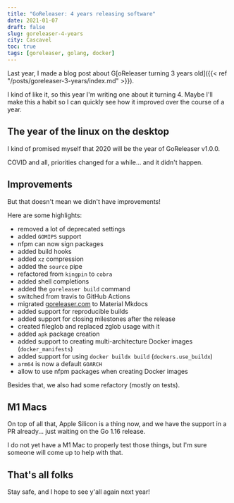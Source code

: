 ```yaml
---
title: "GoReleaser: 4 years releasing software"
date: 2021-01-07
draft: false
slug: goreleaser-4-years
city: Cascavel
toc: true
tags: [goreleaser, golang, docker]
---
```


Last year, I made a blog post about G[oReleaser turning 3 years old]({{< ref "/posts/goreleaser-3-years/index.md" >}}).

I kind of like it, so this year I'm writing one about it turning 4. Maybe I'll make this a habit so I can quickly see how it improved over the course of a year.

## The year of the linux on the desktop

I kind of promised myself that 2020 will be the year of GoReleaser v1.0.0.

COVID and all, priorities changed for a while... and it didn't happen.

## Improvements

But that doesn't mean we didn't have improvements! 

Here are some highlights:

- removed a lot of deprecated settings
- added `GOMIPS` support
- nfpm can now sign packages
- added build hooks
- added `xz` compression
- added the `source` pipe
- refactored from `kingpin` to `cobra`
- added shell completions
- added the `goreleaser build` command
- switched from travis to GitHub Actions
- migrated [goreleaser.com](http://goreleaser.com) to Material Mkdocs
- added support for reproducible builds
- added support for closing milestones after the release
- created fileglob and replaced zglob usage with it
- added `apk` package creation
- added support to creating multi-architecture Docker images (`docker_manifests`)
- added support for using `docker buildx build` (`dockers.use_buildx`)
- `arm64` is now a default `GOARCH`
- allow to use nfpm packages when creating Docker images

Besides that, we also had some refactory (mostly on tests).

## M1 Macs

On top of all that, Apple Silicon is a thing now, and we have the support in a PR already... just waiting on the Go 1.16 release.

I do not yet have a M1 Mac to properly test those things, but I'm sure someone will come up to help with that.

## That's all folks

Stay safe, and I hope to see y'all again next year!
